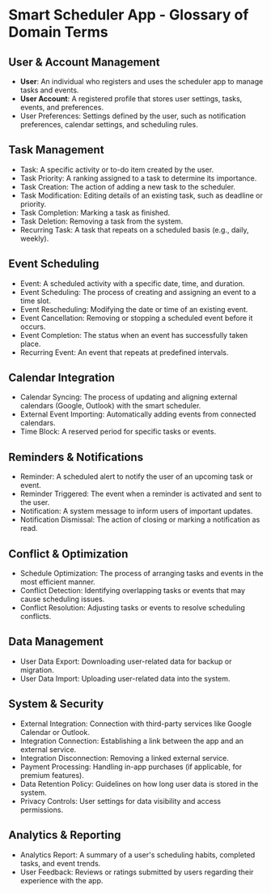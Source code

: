 # Smart Scheduler App - Glossary of Domain Terms

## User & Account Management
- **User**: An individual who registers and uses the scheduler app to manage tasks and events.
- **User Account**: A registered profile that stores user settings, tasks, events, and preferences.
- User Preferences: Settings defined by the user, such as notification preferences, calendar settings, and scheduling rules.

## Task Management
- Task: A specific activity or to-do item created by the user.
- Task Priority: A ranking assigned to a task to determine its importance.
- Task Creation: The action of adding a new task to the scheduler.
- Task Modification: Editing details of an existing task, such as deadline or priority.
- Task Completion: Marking a task as finished.
- Task Deletion: Removing a task from the system.
- Recurring Task: A task that repeats on a scheduled basis (e.g., daily, weekly).

## Event Scheduling
- Event: A scheduled activity with a specific date, time, and duration.
- Event Scheduling: The process of creating and assigning an event to a time slot.
- Event Rescheduling: Modifying the date or time of an existing event.
- Event Cancellation: Removing or stopping a scheduled event before it occurs.
- Event Completion: The status when an event has successfully taken place.
- Recurring Event: An event that repeats at predefined intervals.

## Calendar Integration
- Calendar Syncing: The process of updating and aligning external calendars (Google, Outlook) with the smart scheduler.
- External Event Importing: Automatically adding events from connected calendars.
- Time Block: A reserved period for specific tasks or events.

## Reminders & Notifications
- Reminder: A scheduled alert to notify the user of an upcoming task or event.
- Reminder Triggered: The event when a reminder is activated and sent to the user.
- Notification: A system message to inform users of important updates.
- Notification Dismissal: The action of closing or marking a notification as read.

## Conflict & Optimization
- Schedule Optimization: The process of arranging tasks and events in the most efficient manner.
- Conflict Detection: Identifying overlapping tasks or events that may cause scheduling issues.
- Conflict Resolution: Adjusting tasks or events to resolve scheduling conflicts.

## Data Management
- User Data Export: Downloading user-related data for backup or migration.
- User Data Import: Uploading user-related data into the system.

## System & Security
- External Integration: Connection with third-party services like Google Calendar or Outlook.
- Integration Connection: Establishing a link between the app and an external service.
- Integration Disconnection: Removing a linked external service.
- Payment Processing: Handling in-app purchases (if applicable, for premium features).
- Data Retention Policy: Guidelines on how long user data is stored in the system.
- Privacy Controls: User settings for data visibility and access permissions.

## Analytics & Reporting
- Analytics Report: A summary of a user's scheduling habits, completed tasks, and event trends.
- User Feedback: Reviews or ratings submitted by users regarding their experience with the app.
